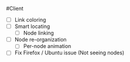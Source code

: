 #Client
- [ ] Link coloring
- [ ] Smart locating
    - [ ] Node linking
- [ ] Node re-organization
    - [ ] Per-node animation
- [ ] Fix Firefox / Ubuntu issue (Not seeing nodes)

